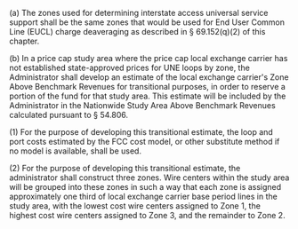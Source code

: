 (a) The zones used for determining interstate access universal service support shall be the same zones that would be used for End User Common Line (EUCL) charge deaveraging as described in § 69.152(q)(2) of this chapter.

(b) In a price cap study area where the price cap local exchange carrier has not established state-approved prices for UNE loops by zone, the Administrator shall develop an estimate of the local exchange carrier's Zone Above Benchmark Revenues for transitional purposes, in order to reserve a portion of the fund for that study area. This estimate will be included by the Administrator in the Nationwide Study Area Above Benchmark Revenues calculated pursuant to § 54.806.

(1) For the purpose of developing this transitional estimate, the loop and port costs estimated by the FCC cost model, or other substitute method if no model is available, shall be used.

(2) For the purpose of developing this transitional estimate, the administrator shall construct three zones. Wire centers within the study area will be grouped into these zones in such a way that each zone is assigned approximately one third of local exchange carrier base period lines in the study area, with the lowest cost wire centers assigned to Zone 1, the highest cost wire centers assigned to Zone 3, and the remainder to Zone 2.

